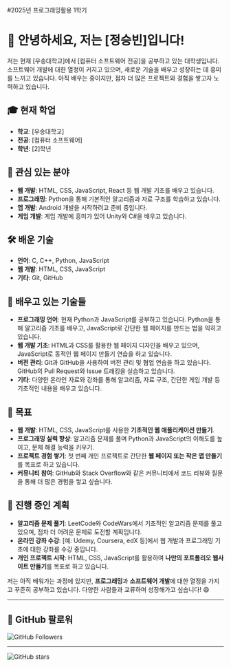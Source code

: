 #2025년 프로그래밍활용 1학기

# 👋 안녕하세요, 저는 [정승빈]입니다!
저는 현재 [우송대학교]에서 [컴퓨터 소프트웨어 전공]을 공부하고 있는 대학생입니다. 소프트웨어 개발에 대한 열정이 커지고 있으며, 새로운 기술을 배우고 성장하는 데 흥미를 느끼고 있습니다. 아직 배우는 중이지만, 점차 더 많은 프로젝트와 경험을 쌓고자 노력하고 있습니다.

## 🎓 현재 학업
- **학교**: [우송대학교]
- **전공**: [컴퓨터 소프트웨어]
- **학년**: [2]학년

## 💬 관심 있는 분야
- **웹 개발**: HTML, CSS, JavaScript, React 등 웹 개발 기초를 배우고 있습니다.
- **프로그래밍**: Python을 통해 기본적인 알고리즘과 자료 구조를 학습하고 있습니다.
- **앱 개발**: Android 개발을 시작하려고 준비 중입니다.
- **게임 개발**: 게임 개발에 흥미가 있어 Unity와 C#을 배우고 있습니다.

## 🛠️ 배운 기술
- **언어**: C, C++, Python, JavaScript
- **웹 개발**: HTML, CSS, JavaScript
- **기타**: Git, GitHub
  
## 🚀 배우고 있는 기술들
- **프로그래밍 언어**: 현재 Python과 JavaScript를 공부하고 있습니다. Python을 통해 알고리즘 기초를 배우고, JavaScript로 간단한 웹 페이지를 만드는 법을 익히고 있습니다.
- **웹 개발 기초**: HTML과 CSS를 활용한 웹 페이지 디자인을 배우고 있으며, JavaScript로 동적인 웹 페이지 만들기 연습을 하고 있습니다.
- **버전 관리**: Git과 GitHub을 사용하여 버전 관리 및 협업 연습을 하고 있습니다. GitHub의 Pull Request와 Issue 트래킹을 실습하고 있습니다.
- **기타**: 다양한 온라인 자료와 강좌를 통해 알고리즘, 자료 구조, 간단한 게임 개발 등 기초적인 내용을 배우고 있습니다.

## 📅 목표
- **웹 개발**: HTML, CSS, JavaScript를 사용한 **기초적인 웹 애플리케이션 만들기**.
- **프로그래밍 실력 향상**: 알고리즘 문제를 풀며 Python과 JavaScript의 이해도를 높이고, 문제 해결 능력을 키우기.
- **프로젝트 경험 쌓기**: 첫 번째 개인 프로젝트로 간단한 **웹 페이지 또는 작은 앱 만들기**를 목표로 하고 있습니다.
- **커뮤니티 참여**: GitHub와 Stack Overflow와 같은 커뮤니티에서 코드 리뷰와 질문을 통해 더 많은 경험을 쌓고 싶습니다.

## 🔄 진행 중인 계획
- **알고리즘 문제 풀기**: LeetCode와 CodeWars에서 기초적인 알고리즘 문제를 풀고 있으며, 점차 더 어려운 문제로 도전할 계획입니다.
- **온라인 강좌 수강**: [예: Udemy, Coursera, edX 등]에서 웹 개발과 프로그래밍 기초에 대한 강좌를 수강 중입니다.
- **개인 프로젝트 시작**: HTML, CSS, JavaScript를 활용하여 **나만의 포트폴리오 웹사이트 만들기**를 목표로 하고 있습니다.

저는 아직 배워가는 과정에 있지만, **프로그래밍**과 **소프트웨어 개발**에 대한 열정을 가지고 꾸준히 공부하고 있습니다. 다양한 사람들과 교류하며 성장해가고 싶습니다! 😄

---

## 📢 GitHub 팔로워
![GitHub Followers](https://img.shields.io/github/followers/Jung-sb?style=social)

---

![GitHub stars](https://img.shields.io/github/stars/Jung-sb/Jung-sb?style=flat)



<!---
Jung-sb/Jung-sb is a ✨ special ✨ repository because its `README.md` (this file) appears on your GitHub profile.
You can click the Preview link to take a look at your changes.
--->
